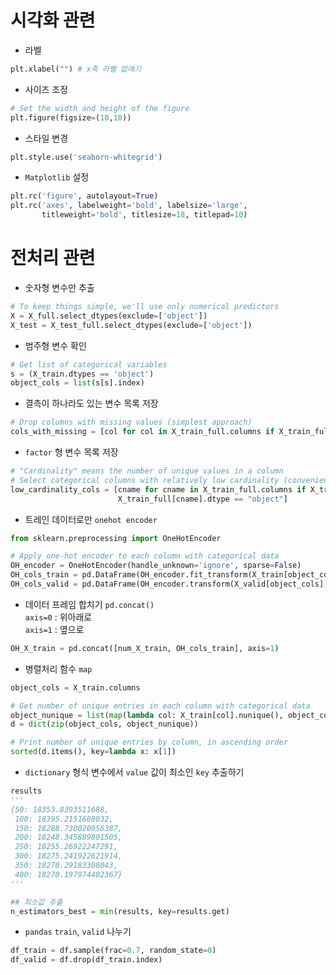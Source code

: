 # 시각화 관련

- 라벨
```python
plt.xlabel("") # x축 라벨 없애기
```

- 사이즈 조정
```python
# Set the width and height of the figure
plt.figure(figsize=(10,10))
```

- 스타일 변경
```python
plt.style.use('seaborn-whitegrid')
```

- ```Matplotlib``` 설정
```python
plt.rc('figure', autolayout=True)
plt.rc('axes', labelweight='bold', labelsize='large',
       titleweight='bold', titlesize=18, titlepad=10)
```

# 전처리 관련

- 숫자형 변수만 추출
```python
# To keep things simple, we'll use only numerical predictors
X = X_full.select_dtypes(exclude=['object'])
X_test = X_test_full.select_dtypes(exclude=['object'])
```

- 범주형 변수 확인
```python
# Get list of categorical variables
s = (X_train.dtypes == 'object')
object_cols = list(s[s].index)
```

- 결측이 하나라도 있는 변수 목록 저장
```python
# Drop columns with missing values (simplest approach)
cols_with_missing = [col for col in X_train_full.columns if X_train_full[col].isnull().any()] 
```

- ```factor``` 형 변수 목록 저장
```python
# "Cardinality" means the number of unique values in a column
# Select categorical columns with relatively low cardinality (convenient but arbitrary)
low_cardinality_cols = [cname for cname in X_train_full.columns if X_train_full[cname].nunique() < 10 and 
                        X_train_full[cname].dtype == "object"]
```

- 트레인 데이터로만 ```onehot encoder``` 
```python
from sklearn.preprocessing import OneHotEncoder

# Apply one-hot encoder to each column with categorical data
OH_encoder = OneHotEncoder(handle_unknown='ignore', sparse=False)
OH_cols_train = pd.DataFrame(OH_encoder.fit_transform(X_train[object_cols]))
OH_cols_valid = pd.DataFrame(OH_encoder.transform(X_valid[object_cols]))
```

- 데이터 프레임 합치기
```pd.concat()```  
```axis=0``` : 위아래로  
```axis=1``` : 옆으로  
 ```python
 OH_X_train = pd.concat([num_X_train, OH_cols_train], axis=1)
 ```
 
- 병렬처리 함수 ```map```  
```python
object_cols = X_train.columns

# Get number of unique entries in each column with categorical data
object_nunique = list(map(lambda col: X_train[col].nunique(), object_cols))
d = dict(zip(object_cols, object_nunique))

# Print number of unique entries by column, in ascending order
sorted(d.items(), key=lambda x: x[1])
```

- ```dictionary``` 형식 변수에서 ```value``` 값이 최소인 ```key``` 추출하기
```python
results
'''
{50: 18353.8393511688,
 100: 18395.2151680032,
 150: 18288.730020956387,
 200: 18248.345889801505,
 250: 18255.26922247291,
 300: 18275.241922621914,
 350: 18270.29183308043,
 400: 18270.197974402367}
'''

## 최소값 추출
n_estimators_best = min(results, key=results.get)
```

- ```pandas``` ```train```, ```valid``` 나누기
```python
df_train = df.sample(frac=0.7, random_state=0)
df_valid = df.drop(df_train.index)
```
